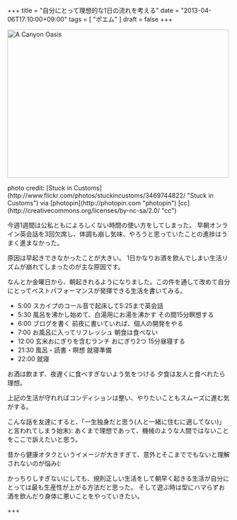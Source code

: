 +++
title =  "自分にとって理想的な1日の流れを考える"
date =  "2013-04-06T17:10:00+09:00"
tags = [ "ポエム" ]
draft = false
+++
<p><a href="http://www.flickr.com/photos/stuckincustoms/3469744822/" title="A Canyon Oasis by Stuck in Customs, on Flickr"><img src="http://farm4.staticflickr.com/3654/3469744822_6b8380bf00.jpg" width="500" height="335" alt="A Canyon Oasis"></a></p>

<p>photo credit: [Stuck in Customs](http://www.flickr.com/photos/stuckincustoms/3469744822/ "Stuck in Customs") via [photopin](http://photopin.com "photopin") [cc](http://creativecommons.org/licenses/by-nc-sa/2.0/ "cc")</p>

<p>今週1週間は公私ともによろしくない時間の使い方をしてしまった。
早朝オンライン英会話を3回欠席し、体調も崩し気味、やろうと思っていたことの進捗はうまく進まなかった。</p>

<p>原因は早起きできなかったことが大きい。
1日かなりお酒を飲んでしまい生活リズムが崩れてしまったのが主な原因です。</p>

<p>なんとか金曜日から、朝起きれるようになりました。この件を通して改めて自分にとってベストパフォーマンスが発揮できる生活を書いてみる。</p>


- 5:00 スカイプのコール音で起床して5:25まで英会話
- 5:30 風呂を沸かし始めて、白湯用にお湯を沸かす その間15分瞑想する
- 6:00 ブログを書く 前夜に書いていれば、個人の開発をやる
- 7:00 お風呂に入ってリフレッシュ 朝食は食べない
- 12:00 玄米おにぎりを含むランチ おにぎり2つ 15分昼寝する
- 21:30 風呂・読書・瞑想 就寝準備
- 22:00 就寝


<p>お酒は飲まず、夜遅くに食べすぎないよう気をつける 夕食は友人と食べれたら理想。</p>

<p>上記の生活が守れればコンディションは整い、やりたいこともスムーズに進む気がする。</p>

<p>こんな話を友達にすると、「一生独身だと思う(人と一緒に住むに適してない)」と言われてしまう始末):
あくまで理想であって、機械のような人間ではないことをここで訴えたいと思う。</p>

<p>昔から健康オタクというイメージが大きすぎて、意外とそこまででもないと理解されないのが悩み(:</p>

<p>かっちりしすぎないにしても、規則正しい生活をして朝早く起きる生活が自分にとっては最も生産性が上がる方法だと思った。
そして遊ぶ時は型にハマらずお酒を飲んだり身体に悪いことをやっていきたい。</p>

+++
